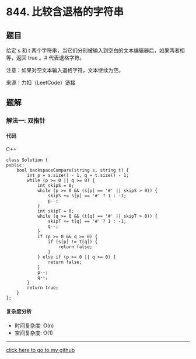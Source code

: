 # 844. 比较含退格的字符串

## 题目
给定 s 和 t 两个字符串，当它们分别被输入到空白的文本编辑器后，如果两者相等，返回 true 。# 代表退格字符。

注意：如果对空文本输入退格字符，文本继续为空。

来源：力扣（LeetCode）[链接](https://leetcode.cn/problems/backspace-string-compare)

## 题解
### 解法一: 双指针
#### 代码
C++
```
class Solution {
public:
    bool backspaceCompare(string s, string t) {
        int p = s.size() - 1, q = t.size() - 1;
        while (p >= 0 || q >= 0) {
            int skipS = 0;
            while (p >= 0 && (s[p] == '#' || skipS > 0)) {
                skipS += s[p] == '#' ? 1 : -1;
                p--;
            }
            int skipT = 0;
            while (q >= 0 && (t[q] == '#' || skipT > 0)) {
                skipT += t[q] == '#' ? 1 : -1;
                q--;
            }
            if (p >= 0 && q >= 0) {
                if (s[p] != t[q]) {
                    return false;
                }
            } else if (p >= 0 || q >= 0) {
                return false;
            }
            p--;
            q--;
        }
        return true;
    }
};
```

#### 复杂度分析
* 时间复杂度: O(n)
* 空间复杂度: O(1)

---

[click here to go to my github](https://github.com/YouAreSoQt/note/tree/master/%E6%AF%8F%E6%97%A5%E4%B8%80%E9%A2%98%E9%A2%84%E9%98%B2%E7%97%B4%E5%91%86)
